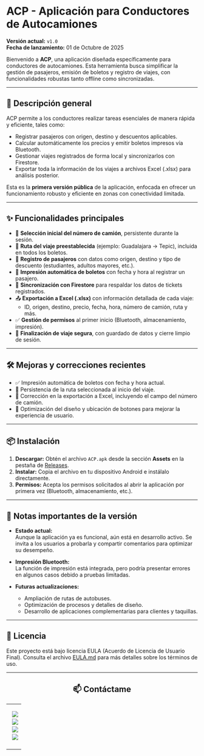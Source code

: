 # ACP - Aplicación para Conductores de Autocamiones

**Versión actual:** `v1.0`  
**Fecha de lanzamiento:** 01 de Octubre de 2025  

Bienvenido a **ACP**, una aplicación diseñada específicamente para conductores de autocamiones. Esta herramienta busca simplificar la gestión de pasajeros, emisión de boletos y registro de viajes, con funcionalidades robustas tanto offline como sincronizadas.

---

## 🎯 Descripción general

ACP permite a los conductores realizar tareas esenciales de manera rápida y eficiente, tales como:

- Registrar pasajeros con origen, destino y descuentos aplicables.
- Calcular automáticamente los precios y emitir boletos impresos vía Bluetooth.
- Gestionar viajes registrados de forma local y sincronizarlos con Firestore.
- Exportar toda la información de los viajes a archivos Excel (.xlsx) para análisis posterior.

Esta es la **primera versión pública** de la aplicación, enfocada en ofrecer un funcionamiento robusto y eficiente en zonas con conectividad limitada.

---

## ✨ Funcionalidades principales

- 🚌 **Selección inicial del número de camión**, persistente durante la sesión.
- 📍 **Ruta del viaje preestablecida** (ejemplo: Guadalajara → Tepic), incluida en todos los boletos.
- 👤 **Registro de pasajeros** con datos como origen, destino y tipo de descuento (estudiantes, adultos mayores, etc.).
- 🧾 **Impresión automática de boletos** con fecha y hora al registrar un pasajero.
- 🔄 **Sincronización con Firestore** para respaldar los datos de tickets registrados.
- 📤 **Exportación a Excel (.xlsx)** con información detallada de cada viaje:
  - ID, origen, destino, precio, fecha, hora, número de camión, ruta y más.
- ✅ **Gestión de permisos** al primer inicio (Bluetooth, almacenamiento, impresión).
- 🛑 **Finalización de viaje segura**, con guardado de datos y cierre limpio de sesión.

---

## 🛠️ Mejoras y correcciones recientes

- ✅ Impresión automática de boletos con fecha y hora actual.
- 🧠 Persistencia de la ruta seleccionada al inicio del viaje.
- 📁 Corrección en la exportación a Excel, incluyendo el campo del número de camión.
- 🔧 Optimización del diseño y ubicación de botones para mejorar la experiencia de usuario.

---

## 📦 Instalación

1. **Descargar:** Obtén el archivo `ACP.apk` desde la sección **Assets** en la pestaña de [Releases](https://github.com/EzequielAngel0/ViajesApp/releases).  
2. **Instalar:** Copia el archivo en tu dispositivo Android e instálalo directamente.  
3. **Permisos:** Acepta los permisos solicitados al abrir la aplicación por primera vez (Bluetooth, almacenamiento, etc.).

---

## 📢 Notas importantes de la versión

- **Estado actual:**  
  Aunque la aplicación ya es funcional, aún está en desarrollo activo. Se invita a los usuarios a probarla y compartir comentarios para optimizar su desempeño.

- **Impresión Bluetooth:**  
  La función de impresión está integrada, pero podría presentar errores en algunos casos debido a pruebas limitadas.

- **Futuras actualizaciones:**  
  - Ampliación de rutas de autobuses.
  - Optimización de procesos y detalles de diseño.
  - Desarrollo de aplicaciones complementarias para clientes y taquillas.

---

## 📄 Licencia

Este proyecto está bajo licencia EULA (Acuerdo de Licencia de Usuario Final). Consulta el archivo [EULA.md](./EULA.md) para más detalles sobre los términos de uso.

---

<h2 align="center">📫 Contáctame</h2>

<table align="center">
  <tr>
    <td style="padding-left: 15px;">
      <ul style="list-style-type: none; padding-left: 0;">
        <li>
          <a href="https://www.linkedin.com/in/angelezequiel">
            <img src="https://img.shields.io/badge/LinkedIn-0077B5?style=flat-square&logo=linkedin&logoColor=white"/>
          </a>
        </li>
        <li>
          <a href="https://x.com/Ezequiel27Angel">
            <img src="https://img.shields.io/badge/X-000000?style=flat-square&logo=x&logoColor=white"/>
          </a>
        </li>
        <li>
          <a href="https://discord.com/users/angelezequiel">
            <img src="https://img.shields.io/badge/Discord-5865F2?style=flat-square&logo=discord&logoColor=white"/>
          </a>
        </li>
        <li>
          <a href="mailto:barbosalomeliangelezequiel@gmail.com">
            <img src="https://img.shields.io/badge/Email-D14836?style=flat-square&logo=gmail&logoColor=white"/>
          </a>
        </li>
      </ul>
    </td>
  </tr>
</table>
